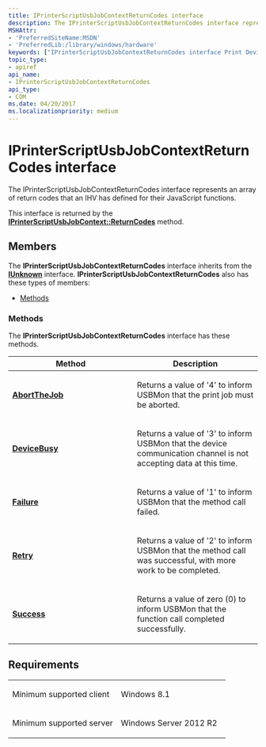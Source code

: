 ```yaml
---
title: IPrinterScriptUsbJobContextReturnCodes interface
description: The IPrinterScriptUsbJobContextReturnCodes interface represents an array of return codes that an IHV has defined for their JavaScript functions.
MSHAttr:
- 'PreferredSiteName:MSDN'
- 'PreferredLib:/library/windows/hardware'
keywords: ["IPrinterScriptUsbJobContextReturnCodes interface Print Devices", "IPrinterScriptUsbJobContextReturnCodes interface Print Devices , described"]
topic_type:
- apiref
api_name:
- IPrinterScriptUsbJobContextReturnCodes
api_type:
- COM
ms.date: 04/20/2017
ms.localizationpriority: medium
---
```


# IPrinterScriptUsbJobContextReturnCodes interface

The IPrinterScriptUsbJobContextReturnCodes interface represents an array of return codes that an IHV has defined for their JavaScript functions.

This interface is returned by the [**IPrinterScriptUsbJobContext::ReturnCodes**](iprinterscriptusbjobcontext-returncodes.md) method.

## Members

The **IPrinterScriptUsbJobContextReturnCodes** interface inherits from the [**IUnknown**](/windows/win32/api/unknwn/nn-unknwn-iunknown) interface. **IPrinterScriptUsbJobContextReturnCodes** also has these types of members:

-   [Methods](#methods)

### Methods

The **IPrinterScriptUsbJobContextReturnCodes** interface has these methods.

<table>
<colgroup>
<col width="50%" />
<col width="50%" />
</colgroup>
<thead>
<tr class="header">
<th>Method</th>
<th>Description</th>
</tr>
</thead>
<tbody>
<tr class="odd">
<td><a href="iprinterscriptusbjobcontextreturncodes-abortthejob.md" data-raw-source="[&lt;strong&gt;AbortTheJob&lt;/strong&gt;](iprinterscriptusbjobcontextreturncodes-abortthejob.md)"><strong>AbortTheJob</strong></a></td>
<td><p>Returns a value of '4' to inform USBMon that the print job must be aborted.</p></td>
</tr>
<tr class="even">
<td><a href="iprinterscriptusbjobcontextreturncodes-devicebusy.md" data-raw-source="[&lt;strong&gt;DeviceBusy&lt;/strong&gt;](iprinterscriptusbjobcontextreturncodes-devicebusy.md)"><strong>DeviceBusy</strong></a></td>
<td><p>Returns a value of '3' to inform USBMon that the device communication channel is not accepting data at this time.</p></td>
</tr>
<tr class="odd">
<td><a href="iprinterscriptusbjobcontextreturncodes-failure.md" data-raw-source="[&lt;strong&gt;Failure&lt;/strong&gt;](iprinterscriptusbjobcontextreturncodes-failure.md)"><strong>Failure</strong></a></td>
<td><p>Returns a value of '1' to inform USBMon that the method call failed.</p></td>
</tr>
<tr class="even">
<td><a href="iprinterscriptusbjobcontextreturncodes-retry.md" data-raw-source="[&lt;strong&gt;Retry&lt;/strong&gt;](iprinterscriptusbjobcontextreturncodes-retry.md)"><strong>Retry</strong></a></td>
<td><p>Returns a value of '2' to inform USBMon that the method call was successful, with more work to be completed.</p></td>
</tr>
<tr class="odd">
<td><a href="iprinterscriptusbjobcontextreturncodes-success.md" data-raw-source="[&lt;strong&gt;Success&lt;/strong&gt;](iprinterscriptusbjobcontextreturncodes-success.md)"><strong>Success</strong></a></td>
<td><p>Returns a value of zero (0) to inform USBMon that the function call completed successfully.</p></td>
</tr>
</tbody>
</table>

## Requirements

<table>
<colgroup>
<col width="50%" />
<col width="50%" />
</colgroup>
<tbody>
<tr class="odd">
<td><p>Minimum supported client</p></td>
<td><p>Windows 8.1</p></td>
</tr>
<tr class="even">
<td><p>Minimum supported server</p></td>
<td><p>Windows Server 2012 R2</p></td>
</tr>
</tbody>
</table>
